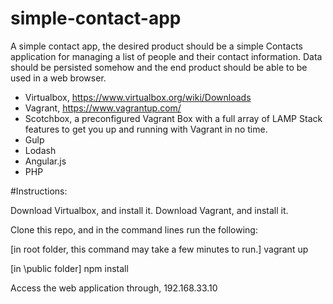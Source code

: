 # simple-contact-app
A simple contact app, the desired product should be a simple Contacts application for managing a list of people and their contact information. Data should be persisted somehow and the end product should be able to be used in a web browser.

- Virtualbox, https://www.virtualbox.org/wiki/Downloads
- Vagrant, https://www.vagrantup.com/
- Scotchbox, a preconfigured Vagrant Box with a full array of LAMP Stack features to get you up and running with Vagrant in no time.
- Gulp
- Lodash
- Angular.js
- PHP

#Instructions:

Download Virtualbox, and install it.
Download Vagrant, and install it.

Clone this repo, and in the command lines run the following:

[in root folder, this command may take a few minutes to run.]
vagrant up 

[in \public folder]
npm install

Access the web application through, 192.168.33.10